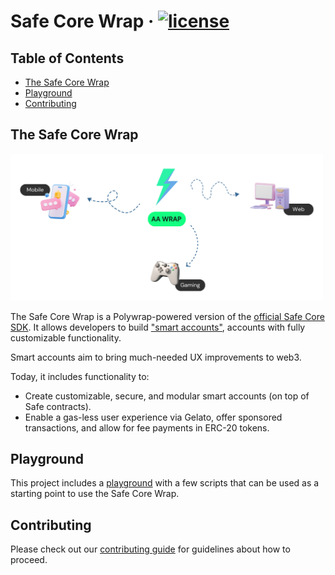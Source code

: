 # **Safe Core Wrap** &middot; [![license](https://img.shields.io/badge/license-MIT-blue)](https://shields.io)

## Table of Contents

- [The Safe Core Wrap](#the-account-abstraction-aa-wrap)
- [Playground](#playground)
  <!-- - [Multiplatform Support: Rust](#multiplatform-support-rust) -->
  <!-- - [Scripts Explanation](#scripts-explanation) -->
- [Contributing](./CONTRIBUTING.md)

## The Safe Core Wrap

<img src="assets/multiplatform.png" width="500x">

The Safe Core Wrap is a Polywrap-powered version of the [official Safe Core SDK](https://github.com/safe-global/safe-core-sdk). It allows developers to build ["smart accounts"](https://docs.safe.global/safe-core-protocol/safe-core-protocol), accounts with fully customizable functionality.

Smart accounts aim to bring much-needed UX improvements to web3.

Today, it includes functionality to:

- Create customizable, secure, and modular smart accounts (on top of Safe contracts).
- Enable a gas-less user experience via Gelato, offer sponsored transactions, and allow for fee payments in ERC-20 tokens.

## Playground

This project includes a [playground](./playground) with a few scripts that can be used as a starting point to use the Safe Core Wrap.

## Contributing

Please check out our [contributing guide](./CONTRIBUTING.md) for guidelines about how to proceed.
